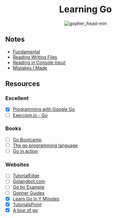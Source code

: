 <h1 align="center">Learning Go</h1>

<p align="center"> 
  <img src="https://user-images.githubusercontent.com/11765228/48174695-01aa0100-e344-11e8-8b31-5e6f05b84184.png" alt="gopher_head-min">
</p>

## Notes

- [Fundamental](https://github.com/LIYINGZHEN/learning-go/blob/master/fundamental.md)
- [Reading Writing Files](https://github.com/LIYINGZHEN/learning-go/blob/master/reading-writing-files.md)
- [Reading in Console Input](https://github.com/LIYINGZHEN/learning-go/blob/master/reading-console-input)
- [Mistakes I Made](https://github.com/LIYINGZHEN/learning-go/blob/master/mistakes-i-made.md)

## Resources

### Excellent

- [x] [Programming with Google Go](https://goo.gl/Y1r1bA)
- [ ] [Exercism.io - Go](http://exercism.io/languages/go)

### Books

- [ ] [Go Bootcamp](http://www.golangbootcamp.com/book/)
- [ ] [The go programming language](https://www.gopl.io)
- [ ] [Go in action](https://www.manning.com/books/go-in-action)

### Websites

- [ ] [TutorialEdge](https://tutorialedge.net/course/golang/)
- [ ] [Golangbot.com](https://golangbot.com/learn-golang-series/)
- [ ] [Go by Example](https://gobyexample.com/)
- [ ] [Gopher Guides](https://www.gopherguides.com/)
- [x] [Learn Go in Y Minutes](https://learnxinyminutes.com/docs/go/)
- [x] [TutorialsPoint](https://www.tutorialspoint.com/go/)
- [x] [A tour of go](https://tour.golang.org/list)
